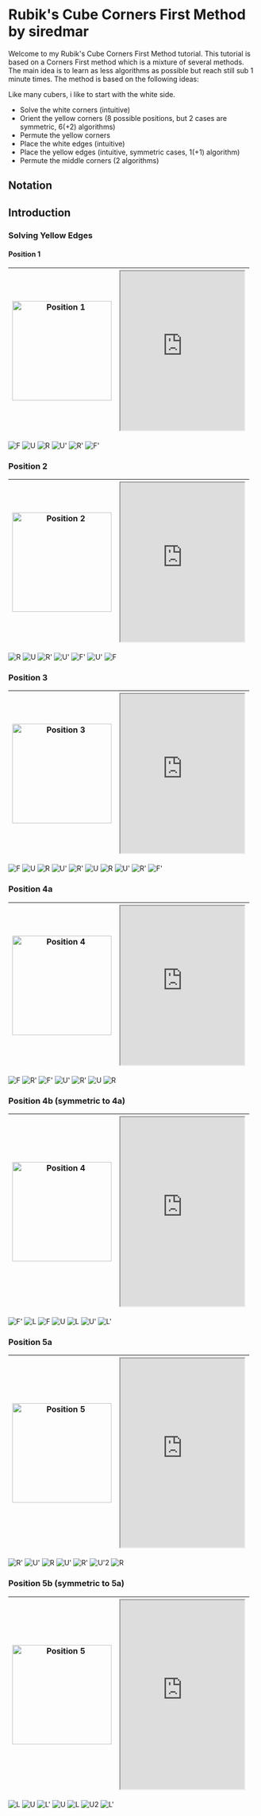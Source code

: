 # Rubik's Cube Corners First Method by siredmar

Welcome to my Rubik's Cube Corners First Method tutorial. This tutorial is based on a Corners First method which is a mixture of several methods.
The main idea is to learn as less algorithms as possible but reach still sub 1 minute times. The method is based on the following ideas:

Like many cubers, i like to start with the white side.

- Solve the white corners (intuitive)
- Orient the yellow corners (8 possible positions, but 2 cases are symmetric, 6(+2) algorithms)
- Permute the yellow corners
- Place the white edges (intuitive)
- Place the yellow edges (intuitive, symmetric cases, 1(+1)  algorithm)
- Permute the middle corners (2 algorithms)

## Notation



## Introduction


### Solving Yellow Edges

#### Position 1

| <img src="images/positions/position1.png" alt="Position 1" width="200px" height="200px" title="Position 1"> | <iframe width="250" height="380" style="width: 250px; height: 320px; overflow: hidden;" src="https://ruwix.com/widget/3d/?alg=F%20U%20R%20U'%20R'%20F'&colored=U%20UBL%20UBR%20UFR%20UFL%20D%20DFL%20DFR%20DBR%20DBL&flags=showalg&pov=UFR" scrolling="no"></iframe> |
| ----------------------------------------------------------------------------------------------------------- | -------------------------------------------------------------------------------------------------------------------------------------------------------------------------------------------------------------------------------------------------------------------- |

![F](images/notation/f.png) ![U](images/notation/u.png) ![R](images/notation/r.png) ![U'](images/notation/ui.png) ![R'](images/notation/ri.png) ![F'](images/notation/fi.png)


### Position 2

| <img src="images/positions/position2.png" alt="Position 2" width="200px" height="200px" title="Position 2"> | <iframe width="250" height="380" style="width: 250px; height: 320px; overflow: hidden;" src="https://ruwix.com/widget/3d/?alg=R%20U%20R'%20U'%20F'%20U'%20F&colored=U%20UBL%20UBR%20UFR%20UFL%20D%20DFL%20DFR%20DBR%20DBL&flags=showalg&pov=UFR" scrolling="no"></iframe> |
| ----------------------------------------------------------------------------------------------------------- | ------------------------------------------------------------------------------------------------------------------------------------------------------------------------------------------------------------------------------------------------------------------------- |

<!-- images for R U R' U' F' U' F -->

![R](images/notation/r.png) ![U](images/notation/u.png) ![R'](images/notation/ri.png) ![U'](images/notation/ui.png) ![F'](images/notation/fi.png) ![U'](images/notation/ui.png) ![F](images/notation/f.png)

### Position 3

| <img src="images/positions/position3.png" alt="Position 3" width="200px" height="200px" title="Position 3"> | <iframe width="250" height="380" style="width: 250px; height: 320px; overflow: hidden;" src="https://ruwix.com/widget/3d/?alg=F%20U%20R%20U'%20R'%20U%20R%20U'%20R'%20F'&colored=U%20UBL%20UBR%20UFR%20UFL%20D%20DFL%20DFR%20DBR%20DBL&flags=showalg&pov=UFR" scrolling="no"></iframe> |
| ----------------------------------------------------------------------------------------------------------- | -------------------------------------------------------------------------------------------------------------------------------------------------------------------------------------------------------------------------------------------------------------------------------------- |

<!-- images for  F U R U' R' U R U' R' F' -->

![F](images/notation/f.png) ![U](images/notation/u.png) ![R](images/notation/r.png) ![U'](images/notation/ui.png) ![R'](images/notation/ri.png) ![U](images/notation/u.png) ![R](images/notation/r.png) ![U'](images/notation/ui.png) ![R'](images/notation/ri.png) ![F'](images/notation/fi.png)

### Position 4a

| <img src="images/positions/position4a.png" alt="Position 4" width="200px" height="200px" title="Position 4"> | <iframe width="250" height="380" style="width: 250px; height: 320px; overflow: hidden;" src="https://ruwix.com/widget/3d/?alg=F%20R'%20F'%20U'%20R'%20U%20R&colored=U%20UBL%20UBR%20UFR%20UFL%20D%20DFL%20DFR%20DBR%20DBL&flags=showalg&pov=UFR" scrolling="no"></iframe> |
| ------------------------------------------------------------------------------------------------------------ | ------------------------------------------------------------------------------------------------------------------------------------------------------------------------------------------------------------------------------------------------------------------------- |

<!-- images for F R' F' U' R' U R -->

![F](images/notation/f.png) ![R'](images/notation/ri.png) ![F'](images/notation/fi.png) ![U'](images/notation/ui.png) ![R'](images/notation/ri.png) ![U](images/notation/u.png) ![R](images/notation/r.png)

### Position 4b (symmetric to 4a)

| <img src="images/positions/position4b.png" alt="Position 4" width="200px" height="200px" title="Position 4"> | <iframe width="250" height="380" style="width: 250px; height: 380px; overflow: hidden;" src="https://ruwix.com/widget/3d/?alg=F'%20L%20F%20U%20L%20U'%20L'&colored=U%20UBL%20UBR%20UFR%20UFL%20D%20DFL%20DFR%20DBR%20DBL&flags=showalg&pov=UFR" scrolling="no"></iframe> |
| ------------------------------------------------------------------------------------------------------------ | ------------------------------------------------------------------------------------------------------------------------------------------------------------------------------------------------------------------------------------------------------------------------ |

<!-- images for F' L F U L U' L' -->

![F'](images/notation/fi.png) ![L](images/notation/l.png) ![F](images/notation/f.png) ![U](images/notation/u.png) ![L](images/notation/l.png) ![U'](images/notation/ui.png) ![L'](images/notation/li.png)





### Position 5a

| <img src="images/positions/position5.png" alt="Position 5" width="200px" height="200px" title="Position 5"> | <iframe width="250" height="380" style="width: 250px; height: 380px; overflow: hidden;" src="https://ruwix.com/widget/3d/?alg=R'%20U'%20R%20U'%20R'%20U2'%20R&colored=U%20UBL%20UBR%20UFR%20UFL%20D%20DFL%20DFR%20DBR%20DBL&flags=showalg&pov=UFR" scrolling="no"></iframe> |
| ----------------------------------------------------------------------------------------------------------- | --------------------------------------------------------------------------------------------------------------------------------------------------------------------------------------------------------------------------------------------------------------------------- |

<!-- images for R' U' R U' R' U2 R -->

![R'](images/notation/ri.png) ![U'](images/notation/ui.png) ![R](images/notation/r.png) ![U'](images/notation/ui.png) ![R'](images/notation/ri.png) ![U'2](images/notation/ui2.png) ![R](images/notation/r.png)

### Position 5b (symmetric to 5a)

| <img src="images/positions/position5b.png" alt="Position 5" width="200px" height="200px" title="Position 5"> | <iframe width="250" height="380" style="width: 250px; height: 380px; overflow: hidden;" src="https://ruwix.com/widget/3d/?alg=L%20U%20L'%20U%20L%20U2%20L'&colored=U%20UBL%20UBR%20UFR%20UFL%20D%20DFL%20DFR%20DBR%20DBL&flags=showalg&pov=UFR" scrolling="no"></iframe> |
| ------------------------------------------------------------------------------------------------------------ | ------------------------------------------------------------------------------------------------------------------------------------------------------------------------------------------------------------------------------------------------------------------------ |


<!-- images for L U L' U L U2 L' -->

![L](images/notation/l.png) ![U](images/notation/u.png) ![L'](images/notation/li.png) ![U](images/notation/u.png) ![L](images/notation/l.png) ![U2](images/notation/u2.png) ![L'](images/notation/li.png)